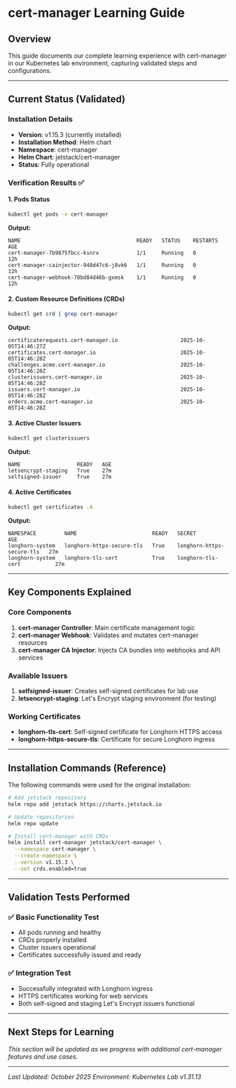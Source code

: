 # cert-manager Learning Guide

## Overview
This guide documents our complete learning experience with cert-manager in our Kubernetes lab environment, capturing validated steps and configurations.

---

## Current Status (Validated)

### Installation Details
- **Version**: v1.15.3 (currently installed)
- **Installation Method**: Helm chart
- **Namespace**: cert-manager
- **Helm Chart**: jetstack/cert-manager
- **Status**: Fully operational

### Verification Results ✅

#### 1. Pods Status
```bash
kubectl get pods -n cert-manager
```
**Output:**
```
NAME                                     READY   STATUS    RESTARTS   AGE
cert-manager-7b9875fbcc-ksnrx            1/1     Running   0          12h
cert-manager-cainjector-948d47c6-j8vk6   1/1     Running   0          12h
cert-manager-webhook-78bd84d46b-gxmsk    1/1     Running   0          12h
```

#### 2. Custom Resource Definitions (CRDs)
```bash
kubectl get crd | grep cert-manager
```
**Output:**
```
certificaterequests.cert-manager.io                    2025-10-05T14:46:27Z
certificates.cert-manager.io                           2025-10-05T14:46:28Z
challenges.acme.cert-manager.io                        2025-10-05T14:46:28Z
clusterissuers.cert-manager.io                         2025-10-05T14:46:28Z
issuers.cert-manager.io                                2025-10-05T14:46:28Z
orders.acme.cert-manager.io                            2025-10-05T14:46:28Z
```

#### 3. Active Cluster Issuers
```bash
kubectl get clusterissuers
```
**Output:**
```
NAME                  READY   AGE
letsencrypt-staging   True    27m
selfsigned-issuer     True    27m
```

#### 4. Active Certificates
```bash
kubectl get certificates -A
```
**Output:**
```
NAMESPACE         NAME                        READY   SECRET                      AGE
longhorn-system   longhorn-https-secure-tls   True    longhorn-https-secure-tls   27m
longhorn-system   longhorn-tls-cert           True    longhorn-tls-cert           27m
```

---

## Key Components Explained

### Core Components
1. **cert-manager Controller**: Main certificate management logic
2. **cert-manager Webhook**: Validates and mutates cert-manager resources
3. **cert-manager CA Injector**: Injects CA bundles into webhooks and API services

### Available Issuers
1. **selfsigned-issuer**: Creates self-signed certificates for lab use
2. **letsencrypt-staging**: Let's Encrypt staging environment (for testing)

### Working Certificates
- **longhorn-tls-cert**: Self-signed certificate for Longhorn HTTPS access
- **longhorn-https-secure-tls**: Certificate for secure Longhorn ingress

---

## Installation Commands (Reference)

The following commands were used for the original installation:

```bash
# Add jetstack repository
helm repo add jetstack https://charts.jetstack.io

# Update repositories
helm repo update

# Install cert-manager with CRDs
helm install cert-manager jetstack/cert-manager \
  --namespace cert-manager \
  --create-namespace \
  --version v1.15.3 \
  --set crds.enabled=true
```

---

## Validation Tests Performed

### ✅ Basic Functionality Test
- All pods running and healthy
- CRDs properly installed
- Cluster issuers operational
- Certificates successfully issued and ready

### ✅ Integration Test
- Successfully integrated with Longhorn ingress
- HTTPS certificates working for web services
- Both self-signed and staging Let's Encrypt issuers functional

---

## Next Steps for Learning

*This section will be updated as we progress with additional cert-manager features and use cases.*

---

*Last Updated: October 2025*
*Environment: Kubernetes Lab v1.31.13*